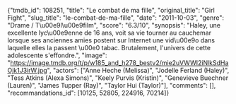 {"tmdb_id": 108251, "title": "Le combat de ma fille", "original_title": "Girl Fight", "slug_title": "le-combat-de-ma-fille", "date": "2011-10-03", "genre": "Drame / T\u00e9l\u00e9film", "score": "6.3/10", "synopsis": "Haley, une excellente lyc\u00e9enne de 16 ans, voit sa vie tourner au cauchemar lorsque ses anciennes amies postent sur Internet une vid\u00e9o dans laquelle elles la passent \u00e0 tabac. Brutalement, l'univers de cette adolescente s'effondre.", "image": "https://image.tmdb.org/t/p/w185_and_h278_bestv2/mie2uVWWI2iNlkSdHaOjk1J3irW.jpg", "actors": ["Anne Heche (Melissa)", "Jodelle Ferland (Haley)", "Tess Atkins (Alexa Simons)", "Keely Purvis (Kristin)", "Genevieve Buechner (Lauren)", "James Tupper (Ray)", "Taylor Hui (Taylor)"], "comments": [], "recommandations_id": [10125, 52805, 224916, 70214]}